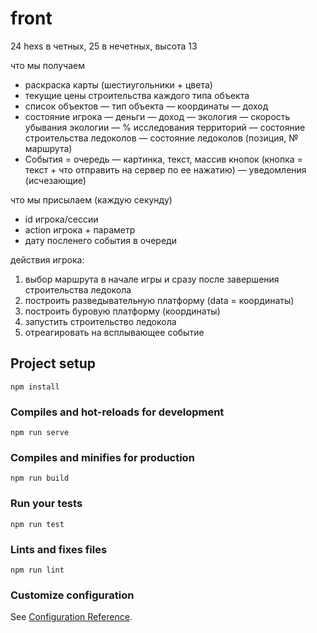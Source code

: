 # front

24 hexs в четных, 25 в нечетных, высота 13

что мы получаем
- раскраска карты (шестиугольники + цвета)
- текущие цены строительства каждого типа объекта
- список объектов
— тип объекта
— координаты
— доход
- состояние игрока
— деньги
— доход
— экология
— скорость убывания экологии
— % исследования территорий
— состояние строительства ледоколов
— состояние ледоколов (позиция, № маршрута)
- События = очередь
— картинка, текст, массив кнопок (кнопка = текст + что отправить на сервер по ее нажатию)
— уведомления (исчезающие)

что мы присылаем (каждую секунду)
- id игрока/сессии
- action игрока + параметр
- дату посленего события в очереди

действия игрока:
1. выбор маршрута в начале игры и сразу после завершения строительства ледокола
2. построить разведывательную платформу (data = координаты)
3. построить буровую платформу (координаты)
4. запустить строительство ледокола
5. отреагировать на всплывающее событие

## Project setup
```
npm install
```

### Compiles and hot-reloads for development
```
npm run serve
```

### Compiles and minifies for production
```
npm run build
```

### Run your tests
```
npm run test
```

### Lints and fixes files
```
npm run lint
```

### Customize configuration
See [Configuration Reference](https://cli.vuejs.org/config/).

